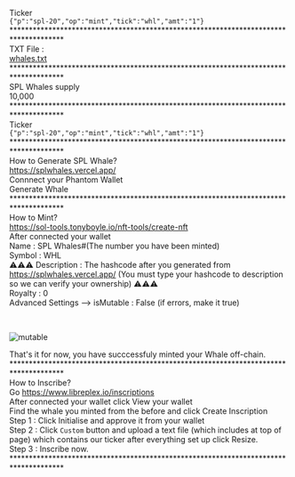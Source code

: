 Ticker </br>
`{"p":"spl-20","op":"mint","tick":"whl","amt":"1"}` </br>
************************************************************************************* </br>
TXT File : </br>
[whales.txt](https://github.com/splwhales/splwhales/files/13493436/whales.txt) </br>
************************************************************************************* </br>
SPL Whales supply </br>
10,000 </br>
************************************************************************************* </br>
Ticker </br> 
`{"p":"spl-20","op":"mint","tick":"whl","amt":"1"}` </br>
************************************************************************************* </br>
How to Generate SPL Whale? </br>
https://splwhales.vercel.app/ </br>
Connnect your Phantom Wallet </br>
Generate Whale </br>
************************************************************************************* </br>
How to Mint? </br>
https://sol-tools.tonyboyle.io/nft-tools/create-nft </br>
After connected your wallet </br>
Name : SPL Whales#(The number you have been minted) </br>
Symbol : WHL </br>
⚠️⚠️⚠️ Description : The hashcode after you generated from https://splwhales.vercel.app/  (You must type your hashcode to description so we can verify your ownership) ⚠️⚠️⚠️ </br>
Royalty : 0 </br>
Advanced Settings --> isMutable : False (if errors, make it true)

</br>

![mutable](https://github.com/splwhales/splwhales/assets/152276920/bdd645f4-70d1-4853-80ca-24c91ba9ca7b) </br>

That's it for now, you have succcessfuly minted your Whale off-chain. </br>
************************************************************************************* </br>
How to Inscribe? </br>
Go https://www.libreplex.io/inscriptions </br>
After connected your wallet click View your wallet </br>
Find the whale you minted from the before and click Create Inscription </br>
Step 1 : Click Initialise and approve it from your wallet </br>
Step 2 : Click `Custom` button and upload a text file (which includes at top of page) which contains our ticker after everything set up click Resize. </br>
Step 3 : Inscribe now.  </br>
************************************************************************************* </br>

